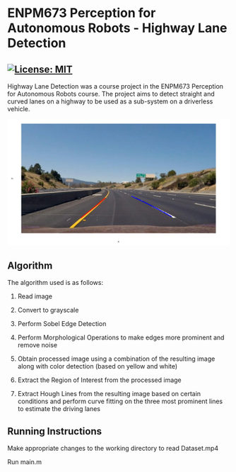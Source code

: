 # ENPM673 Perception for Autonomous Robots - Highway Lane Detection

[![License: MIT](https://img.shields.io/badge/License-MIT-yellow.svg)](https://opensource.org/licenses/MIT)
---

Highway Lane Detection was a course project in the ENPM673 Perception for Autonomous Robots course. The project aims to detect straight and curved lanes on a highway to be used as a sub-system on a driverless vehicle. 

<p align="center">
<img src="https://github.com/bharatm11/Lane-Detection/blob/master/Hough_lines.jpg">
</p>

## Algorithm

The algorithm used is as follows:

1. Read image

2. Convert to grayscale

3. Perform Sobel Edge Detection

4. Perform Morphological Operations to make edges more prominent and remove noise

5. Obtain processed image using a combination of the resulting image along with color detection (based on yellow and white) 

6. Extract the Region of Interest from the processed image

7. Extract Hough Lines from the resulting image based on certain conditions and perform curve fitting on the three most prominent lines to estimate the driving lanes


## Running Instructions

Make appropriate changes to the working directory to read Dataset.mp4

Run main.m




